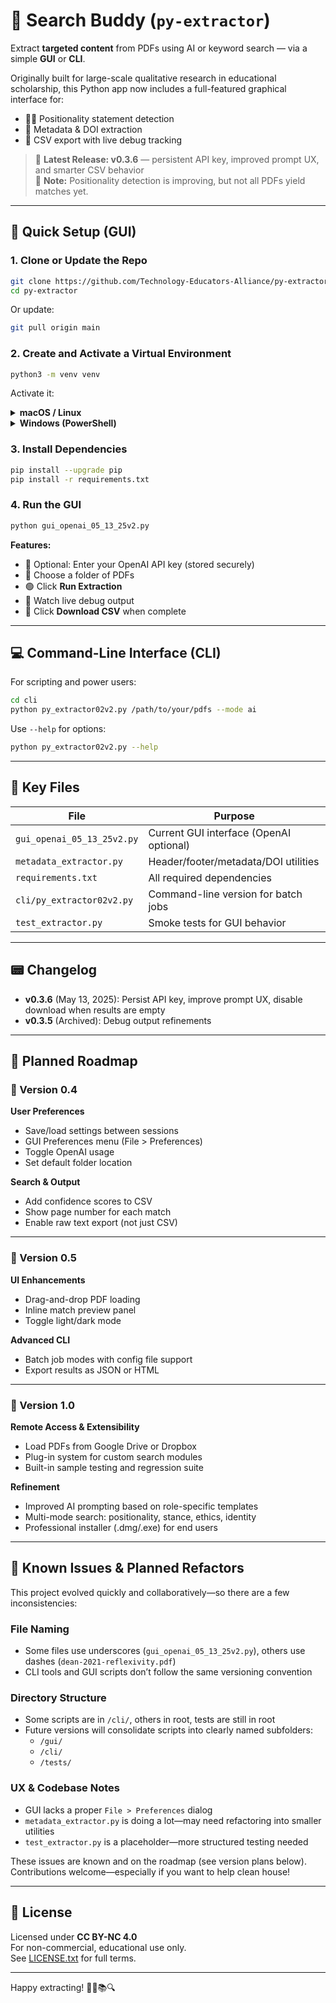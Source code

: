 # 🧠 Search Buddy (`py-extractor`)

Extract **targeted content** from PDFs using AI or keyword search — via a simple **GUI** or **CLI**.

Originally built for large-scale qualitative research in educational scholarship, this Python app now includes a full-featured graphical interface for:

- 🧑‍🏫 Positionality statement detection  
- 📄 Metadata & DOI extraction  
- 📄 CSV export with live debug tracking

> 🚀 **Latest Release: v0.3.6** — persistent API key, improved prompt UX, and smarter CSV behavior  
> 🔬 **Note:** Positionality detection is improving, but not all PDFs yield matches yet.

---

## 🧰 Quick Setup (GUI)

### 1. Clone or Update the Repo

```bash
git clone https://github.com/Technology-Educators-Alliance/py-extractor.git
cd py-extractor
```

Or update:

```bash
git pull origin main
```

### 2. Create and Activate a Virtual Environment

```bash
python3 -m venv venv
```

Activate it:

<details>
<summary><strong>macOS / Linux</strong></summary>

```bash
source venv/bin/activate
```

</details>

<details>
<summary><strong>Windows (PowerShell)</strong></summary>

```powershell
.\venv\Scripts\Activate.ps1
```

</details>

### 3. Install Dependencies

```bash
pip install --upgrade pip
pip install -r requirements.txt
```

### 4. Run the GUI

```bash
python gui_openai_05_13_25v2.py
```

**Features:**

- 🔑 Optional: Enter your OpenAI API key (stored securely)
- 📁 Choose a folder of PDFs
- 🟢 Click **Run Extraction**
- 🧾 Watch live debug output
- 🧃 Click **Download CSV** when complete

---

## 💻 Command-Line Interface (CLI)

For scripting and power users:

```bash
cd cli
python py_extractor02v2.py /path/to/your/pdfs --mode ai
```

Use `--help` for options:

```bash
python py_extractor02v2.py --help
```

---

## 📆 Key Files

| File | Purpose |
|------|---------|
| `gui_openai_05_13_25v2.py` | Current GUI interface (OpenAI optional) |
| `metadata_extractor.py` | Header/footer/metadata/DOI utilities |
| `requirements.txt` | All required dependencies |
| `cli/py_extractor02v2.py` | Command-line version for batch jobs |
| `test_extractor.py` | Smoke tests for GUI behavior |

---

## 📟 Changelog

- **v0.3.6** (May 13, 2025): Persist API key, improve prompt UX, disable download when results are empty
- **v0.3.5** (Archived): Debug output refinements

---

## 🔭 Planned Roadmap

### 🔹 Version 0.4
**User Preferences**
- Save/load settings between sessions
- GUI Preferences menu (File > Preferences)
- Toggle OpenAI usage
- Set default folder location

**Search & Output**
- Add confidence scores to CSV
- Show page number for each match
- Enable raw text export (not just CSV)

---

### 🔹 Version 0.5
**UI Enhancements**
- Drag-and-drop PDF loading
- Inline match preview panel
- Toggle light/dark mode

**Advanced CLI**
- Batch job modes with config file support
- Export results as JSON or HTML

---

### 🔹 Version 1.0
**Remote Access & Extensibility**
- Load PDFs from Google Drive or Dropbox
- Plug-in system for custom search modules
- Built-in sample testing and regression suite

**Refinement**
- Improved AI prompting based on role-specific templates
- Multi-mode search: positionality, stance, ethics, identity
- Professional installer (.dmg/.exe) for end users

---

## 🧹 Known Issues & Planned Refactors

This project evolved quickly and collaboratively—so there are a few inconsistencies:

### File Naming
- Some files use underscores (`gui_openai_05_13_25v2.py`), others use dashes (`dean-2021-reflexivity.pdf`)
- CLI tools and GUI scripts don’t follow the same versioning convention

### Directory Structure
- Some scripts are in `/cli/`, others in root, tests are still in root
- Future versions will consolidate scripts into clearly named subfolders:
  - `/gui/`
  - `/cli/`
  - `/tests/`

### UX & Codebase Notes
- GUI lacks a proper `File > Preferences` dialog
- `metadata_extractor.py` is doing a lot—may need refactoring into smaller utilities
- `test_extractor.py` is a placeholder—more structured testing needed

These issues are known and on the roadmap (see version plans below). Contributions welcome—especially if you want to help clean house!

---

## 🧪 License

Licensed under **CC BY-NC 4.0**  
For non-commercial, educational use only.  
See [LICENSE.txt](LICENSE.txt) for full terms.

---

Happy extracting! 🧙‍♂️📚🔍
